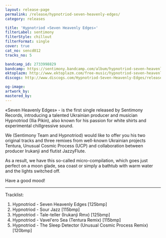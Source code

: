 ```yaml
---
layout: release-page
permalink: /release/hypnotriod-seven-heavenly-edges/
category: releases

title: 'Hypnotriod «Seven Heavenly Edges»'
filterLabel: sentimony
filterStyle: chillout
filterFormat: single
cover: true
cat_no: sencd012
tracks_no: 5

bandcamp_id: 2733998829
bandcamp: https://sentimony.bandcamp.com/album/hypnotriod-seven-heavenly-edges
ektoplazm: http://www.ektoplazm.com/free-music/hypnotriod-seven-heavenly-edges
discogs: http://www.discogs.com/Hypnotriod-Seven-Heavenly-Edges/release/3618882

og-image: 
artwork_by: 
mastered_by: 
---
```


«Seven Heavenly Edges» - is the first single released by Sentimony Records, introducing a talented Ukrainian producer and musician Hypnotriod (Ilia Pikin), also known for his passion for white shirts and experimental chillgressive sound.

We (Sentimony Team and Hypnotriod) would like to offer you his two original tracks and three remixes from well-known Ukrainian projects Tentura, Unusual Cosmic Process (UCP) and collaboration between producer Irukanji and flutist JazzyFlute.

As a result, we have this so-called micro-compilation, which goes just perfect on a moon glade, sea coast or simply a bathtub with warm water and the lights switched off.

Have a good mood!

---
Tracklist:

01. Hypnotriod - Seven Heavenly Edges [125bmp] 
02. Hypnotriod - Sour Jazz [115bmp] 
03. Hypnotriod - Tale-teller (Irukanji Rmx) [125bmp] 
04. Hypnotriod - Vavel'ero Sea (Tentura Remix) [115bmp] 
05. Hypnotriod - The Sleep Detector (Unusual Cosmic Process Remix) [120bmp]

